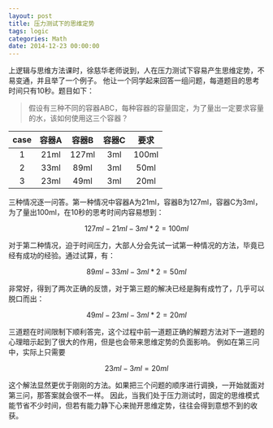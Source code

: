 ```yaml
---
layout: post
title: 压力测试下的思维定势
tags: logic
categories: Math
date: 2014-12-23 00:00:00
---
```


上逻辑与思维方法课时，徐慈华老师说到，人在压力测试下容易产生思维定势，不易变通，并且举了一个例子。
他让一个同学起来回答一组问题，每道题目的思考时间只有10秒。题目如下：

>假设有三种不同的容器ABC，每种容器的容量固定，为了量出一定要求容量的水，该如何使用这三个容器？

| case | 容器A | 容器B | 容器C|  要求 |
|:----:|:----:|:-----:|:---:|:-----:|
|  1   | 21ml | 127ml | 3ml | 100ml |
|  2   | 33ml | 89ml  | 3ml | 50ml  |
|  3   | 23ml | 49ml  | 3ml | 20ml  |

三种情况逐一问答。第一种情况中容器A为21ml，容器B为127ml，容器C为3ml，为了量出100ml，在10秒的思考时间内容易想到：

$$
127ml - 21ml - 3ml * 2 = 100ml
$$

对于第二种情况，迫于时间压力，大部人分会先试一试第一种情况的方法，毕竟已经有成功的经验。通过试算，有：

$$
89ml - 33ml - 3ml * 2 = 50ml
$$

非常好，得到了两次正确的反馈，对于第三题的解决已经是胸有成竹了，几乎可以脱口而出：

$$
49ml - 23ml - 3ml * 2 = 20ml
$$

三道题在时间限制下顺利答完，这个过程中前一道题正确的解题方法对下一道题的心理暗示起到了很大的作用，但是也会带来思维定势的负面影响。
例如在第三问中，实际上只需要

$$
23ml - 3ml = 20ml
$$

这个解法显然更优于刚刚的方法。如果把三个问题的顺序进行调换，一开始就面对第三问，那答案就会很不一样。
因此，当我们处于压力测试时，固定的思维模式能节省不少时间，但若有能力静下心来抛开思维定势，往往会得到意想不到的收获。